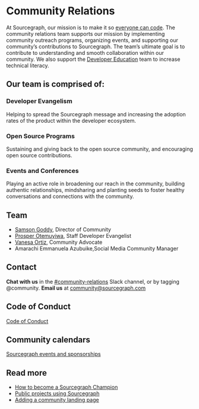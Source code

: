 # Community Relations

At Sourcegraph, our mission is to make it so [everyone can code](https://about.sourcegraph.com/handbook/company/strategy#purpose). The community relations team supports our mission by  implementing community outreach programs, organizing events, and supporting our community’s contributions to Sourcegraph. The team’s ultimate goal is to contribute to understanding and smooth collaboration within our community. We also support the [Developer Education](https://about.sourcegraph.com/handbook/marketing/education) team to increase technical literacy.

## Our team is comprised of:

### Developer Evangelism
Helping to spread the Sourcegraph message and increasing the adoption rates of the product within the developer ecosystem.

### Open Source Programs 
Sustaining and giving back to the open source community, and encouraging open source contributions.

### Events and Conferences 
Playing an active role in broadening our reach in the community, building authentic relationships, mindsharing and planting seeds to foster healthy conversations and connections with the community. 

## Team

- [Samson Goddy](https://about.sourcegraph.com/handbook/company/team#samson-goddy-he-him), Director of Community
- [Prosper Otemuyiwa](https://about.sourcegraph.com/handbook/company/team#prosper-otemuyiwa-he-him), Staff Developer Evangelist
- [Vanesa Ortiz](https://about.sourcegraph.com/handbook/company/team#vanesa-ortiz-she-her), Community Advocate
- Amarachi Emmanuela Azubuike,Social Media Community Manager

## Contact
**Chat with us** in the [#community-relations](https://sourcegraph.slack.com/archives/C023BV511TR) Slack channel, or by tagging @community. 
**Email us** at [community@sourcegraph.com](mailto:community@sourcegraph.com)

## Code of Conduct
[Code of Conduct](https://about.sourcegraph.com/handbook/community/code_of_conduct)

## Community calendars
[Sourcegraph events and sponsorships](https://calendar.google.com/calendar/u/0?cid=Y184bnRwamprbjI0Y3IzY2g2NTY2dHQyNTNmc0Bncm91cC5jYWxlbmRhci5nb29nbGUuY29t)

## Read more 

- [How to become a Sourcegraph Champion](https://about.sourcegraph.com/handbook/marketing/becoming_a_sourcegraph_champion)
- [Public projects using Sourcegraph](https://about.sourcegraph.com/handbook/marketing/public_projects_using_sourcegraph)
- [Adding a community landing page](https://about.sourcegraph.com/handbook/marketing/oss_community_pages)


